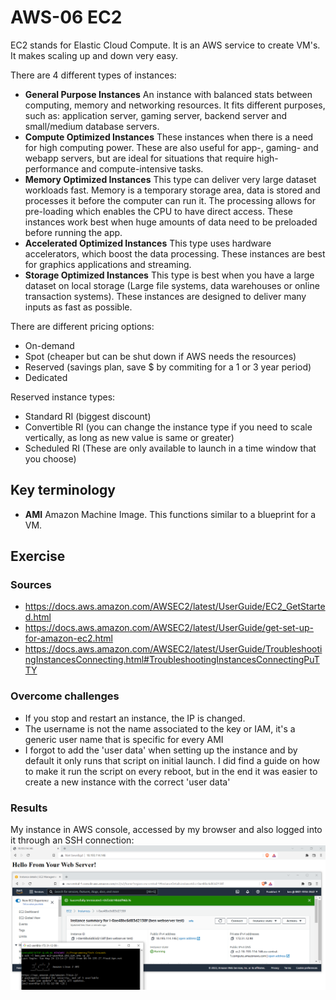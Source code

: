 # AWS-06 EC2
EC2 stands for Elastic Cloud Compute. It is an AWS service to create VM's. It makes scaling up and down very easy.  
  
There are 4 different types of instances:
- **General Purpose Instances** An instance with balanced stats between computing, memory and networking resources. It fits different purposes, such as: application server, gaming server, backend server and small/medium database servers.
- **Compute Optimized Instances** These instances when there is a need for high computing power. These are also useful for app-, gaming- and webapp servers, but are ideal for situations that require high-performance and compute-intensive tasks.
- **Memory Optimized Instances** This type can deliver very large dataset workloads fast. Memory is a temporary storage area, data is stored and processes it before the computer can run it. The processing allows for pre-loading which enables the CPU to have direct access. These instances work best when huge amounts of data need to be preloaded before running the app.
- **Accelerated Optimized Instances** This type uses hardware accelerators, which boost the data processing. These instances are best for graphics applications and streaming.
- **Storage Optimized Instances** This type is best when you have a large dataset on local storage (Large file systems, data warehouses or online transaction systems). These instances are designed to deliver many inputs as fast as possible.

There are different pricing options:
- On-demand 
- Spot (cheaper but can be shut down if AWS needs the resources)
- Reserved (savings plan, save $ by commiting for a 1 or 3 year period) 
- Dedicated 

Reserved instance types:
- Standard RI (biggest discount)
- Convertible RI (you can change the instance type if you need to scale vertically, as long as new value is same or greater)
- Scheduled RI (These are only available to launch in a time window that you choose)

## Key terminology
- **AMI** Amazon Machine Image. This functions similar to a blueprint for a VM.

## Exercise
### Sources
- https://docs.aws.amazon.com/AWSEC2/latest/UserGuide/EC2_GetStarted.html
- https://docs.aws.amazon.com/AWSEC2/latest/UserGuide/get-set-up-for-amazon-ec2.html
- https://docs.aws.amazon.com/AWSEC2/latest/UserGuide/TroubleshootingInstancesConnecting.html#TroubleshootingInstancesConnectingPuTTY

### Overcome challenges
- If you stop and restart an instance, the IP is changed.
- The username is not the name associated to the key or IAM, it's a generic user name that is specific for every AMI
- I forgot to add the 'user data' when setting up the instance and by default it only runs that script on initial launch. I did find a guide on how to make it run the script on every reboot, but in the end it was easier to create a new instance with the correct 'user data'
  
### Results
My instance in AWS console, accessed by my browser and also logged into it through an SSH connection:
![AWS-06 screenshot](../00_includes/CLOUD01/AWS-06_1.png)
